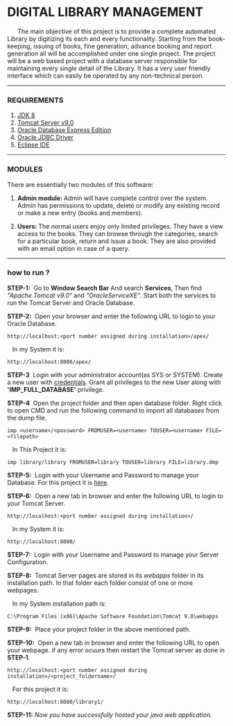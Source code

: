 # DIGITAL LIBRARY MANAGEMENT
&nbsp;&nbsp;&nbsp;&nbsp;&nbsp; The main objective of this project is to provide a complete automated Library by digitizing its each and every functionality. Starting from the book-keeping, issuing of books, fine generation, advance booking and report generation all will be accomplished under one single project. The project will be a web based project with a database server responsible for maintaining every single detail of the Library. It has a very user friendly interface which can easily be operated by any non-technical person.
***
### REQUIREMENTS
1. <a href="https://www.oracle.com/in/java/technologies/javase/javase8-archive-downloads.html">JDK 8</a>
2. <a href="https://tomcat.apache.org/download-90.cgi">Tomcat Server v9.0</a>
3. <a href="https://www.oracle.com/database/technologies/xe-downloads.html">Oracle Database Express Edition</a>
4. <a href="https://download.oracle.com/otn-pub/otn_software/jdbc/233/ojdbc8.jar">Oracle JDBC Driver</a>
5. <a href="https://www.eclipse.org/downloads/packages/installer">Eclipse IDE</a>
***
### MODULES

There are essentially two modules of this software:

1. <b>Admin module: </b>Admin will have complete control over the system. Admin has permissions to update, delete or modify any existing record or make a new entry (books and members).

2. <b>Users: </b>The normal users enjoy only limited privileges. They have a view access to the books. They can browse through the categories, search for a particular book, return and issue a book. They are also provided with an email option in case of a query.
***
### how to run ?
<b>STEP-1:</b>&nbsp; Go to <b>Window Search Bar</b> And search <b>Services</b>, Then find <em>"Apache Tomcat v9.0"</em> and <em>"OracleServiceXE"</em>. Start both the services to run the Tomcat Server and Oracle Database.

<b>STEP-2:</b>&nbsp; Open your browser and enter the following URL to login to your Oracle Database.
~~~
http://localhost:<port number assigned during installation>/apex/
~~~
&nbsp;&nbsp;&nbsp;In my System it is: 
~~~
http://localhost:8000/apex/
~~~
<b>STEP-3</b>&nbsp; Login with your administrator account(as SYS or SYSTEM). Create a new user with <a href="https://github.com/SHISHIR1973/oibsip_task5/blob/e7934656384491b12210e7a097c01ffd46d6a4da/oracle.txt" target="_blank">credentials</a>. Grant all privileges to the new User along with <strong>'IMP_FULL_DATABASE'</strong> privilege.

<b>STEP-4</b>&nbsp; Open the project folder and then open database folder. Right click to open CMD and run the following command to import all databases from the dump file.
~~~
imp <username>/<password> FROMUSER=<username> TOUSER=<username> FILE=<filepath>
~~~
&nbsp;&nbsp;&nbsp;In This Project it is: 
~~~
imp library/library FROMUSER=library TOUSER=library FILE=library.dmp
~~~
<b>STEP-5:</b>&nbsp; Login with your Username and Password to manage your Database. For this project it is <a href="https://github.com/SHISHIR1973/oibsip_task5/blob/e7934656384491b12210e7a097c01ffd46d6a4da/oracle.txt" target="_blank">here</a>.

<b>STEP-6:</b>&nbsp; Open a new tab in browser and enter the following URL to login to your Tomcat Server.
~~~
http://localhost:<port number assigned during installation>/
~~~
&nbsp;&nbsp;&nbsp;In my System it is: 
~~~
http://localhost:8080/
~~~
<b>STEP-7:</b>&nbsp; Login with your Username and Password to manage your Server Configuration.

<b>STEP-8:</b>&nbsp; Tomcat Server pages are stored in its <em>webapps</em> folder in its installation path. In that folder each folder consist of one or more webpages.

&nbsp;&nbsp;&nbsp;In my System installation path is:
~~~
C:\Program Files (x86)\Apache Software Foundation\Tomcat 9.0\webapps
~~~
<b>STEP-9:</b>&nbsp; Place your project folder in the above mentioned path.

<b>STEP-10:</b>&nbsp; Open a new tab in browser and enter the following URL to open your webpage. if any error ocuurs then restart the Tomcat server as done in <b>STEP-1</b>.
~~~
http://localhost:<port number assigned during installation>/<project_foldername>/
~~~
&nbsp;&nbsp;&nbsp;For this project it is: 
~~~
http://localhost:8080/library1/
~~~
<b>STEP-11:</b> <em>Now you have successfully hosted your java web application.</em>
